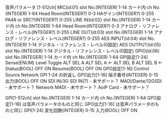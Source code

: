 音声パラメータ [1-512ch]
	MIC(id:01)
		slot No.(INTEGER)
			1-14
		カード内 ch No.(INTEGER)
			1-64
		Head Room(INTEGER?)
			0-3
		HAゲイン(INTEGER?)
			0-255
		PA48 or SRC?(INTEGER?)
			0-255
	LINE IN(id:02)
		slot No.(INTEGER)
			1-14
		カード内 ch No.(INTEGER)
			1-64
		Head Room(INTEGER?)
			0-3
		アナログ・リファレンス・レベル(INTEGER?)
			0-255
	LINE OUT(id:03)
		slot No.(INTEGER)
			1-14
		アナログ・リファレンス・レベル(INTEGER?)
			0-255
	AES INPUT(id:04)
		slot No.(INTEGER)
			1-14
		デジタル・リファレンス・レベル(0固定)
	AES OUTPUT(id:05)
		slot No.(INTEGER)
			1-14
		デジタル・リファレンス・レベル(0固定)
	GPIO(id:06)
		slot No.(INTEGER)
			1-14
		カード内 ch No.(INTEGER)
			1-64
		GPI設定[1-24]
			Sense(ENUM)
				Level
				Toggle
				ALT SEL A
				ALT SEL A <-
				ALT SEL B
				ALT SEL B <-
			Status(BOOL)
				OFF
				ON
			Resume(BOOL)
				OFF
				ON
		GPO設定[1-16]
			Control Source
				Network
				GPI 1-24 の折返し
		GPO出力[1-16]
			端子番号(INTEGER)
				0-15
			出力(BOOL)
				OFF
				ON
	SDI IN/3G SDI IN(7) - 未サポート？
	MADI/Dante/12GSDI - 未サポート？
	Network MADI - 未サポート？
	AoIP Card - 未サポート？
	


GPI[1-512ch]
	slot No.(INTEGER)
		1-14
	カード内 ch No.(INTEGER)
		1-64
	GPO設定[1-16] は音声パラメータのものと同じ
	GPO出力[1-16] は音声パラメータのものと同じ
	GPI[1-24]
		変化回数(INTEGER)
			0-15
		入力(BOOL)
			OFF
			ON


